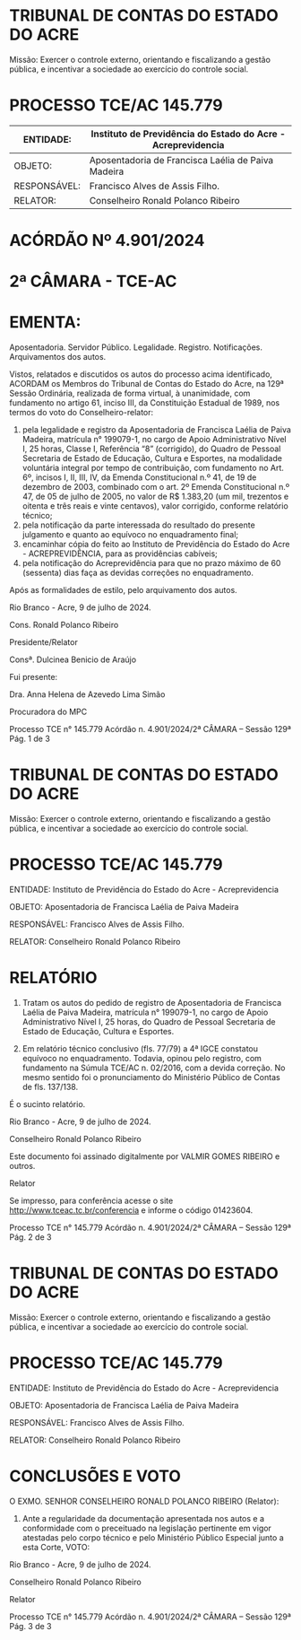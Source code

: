# TRIBUNAL DE CONTAS DO ESTADO DO ACRE

Missão: Exercer o controle externo, orientando e fiscalizando a gestão pública, e incentivar a sociedade ao exercício do controle social.

# PROCESSO TCE/AC 145.779

|ENTIDADE:|Instituto de Previdência do Estado do Acre - Acreprevidencia|
|---|---|
|OBJETO:|Aposentadoria de Francisca Laélia de Paiva Madeira|
|RESPONSÁVEL:|Francisco Alves de Assis Filho.|
|RELATOR:|Conselheiro Ronald Polanco Ribeiro|

# ACÓRDÃO Nº 4.901/2024

# 2ª CÂMARA - TCE-AC

# EMENTA:

Aposentadoria. Servidor Público. Legalidade. Registro. Notificações. Arquivamentos dos autos.

Vistos, relatados e discutidos os autos do processo acima identificado, ACORDAM os Membros do Tribunal de Contas do Estado do Acre, na 129ª Sessão Ordinária, realizada de forma virtual, à unanimidade, com fundamento no artigo 61, inciso III, da Constituição Estadual de 1989, nos termos do voto do Conselheiro-relator:

1. pela legalidade e registro da Aposentadoria de Francisca Laélia de Paiva Madeira, matrícula n° 199079-1, no cargo de Apoio Administrativo Nível I, 25 horas, Classe I, Referência “8” (corrigido), do Quadro de Pessoal Secretaria de Estado de Educação, Cultura e Esportes, na modalidade voluntária integral por tempo de contribuição, com fundamento no Art. 6º, incisos I, II, III, IV, da Emenda Constitucional n.º 41, de 19 de dezembro de 2003, combinado com o art. 2º Emenda Constitucional n.º 47, de 05 de julho de 2005, no valor de R$ 1.383,20 (um mil, trezentos e oitenta e três reais e vinte centavos), valor corrigido, conforme relatório técnico;
2. pela notificação da parte interessada do resultado do presente julgamento e quanto ao equívoco no enquadramento final;
3. encaminhar cópia do feito ao Instituto de Previdência do Estado do Acre - ACREPREVIDÊNCIA, para as providências cabíveis;
4. pela notificação do Acreprevidência para que no prazo máximo de 60 (sessenta) dias faça as devidas correções no enquadramento.

Após as formalidades de estilo, pelo arquivamento dos autos.

Rio Branco - Acre, 9 de julho de 2024.

Cons. Ronald Polanco Ribeiro

Presidente/Relator

Consª. Dulcinea Benicio de Araújo

Fui presente:

Dra. Anna Helena de Azevedo Lima Simão

Procuradora do MPC

Processo TCE n° 145.779 Acórdão n. 4.901/2024/2ª CÂMARA – Sessão 129ª Pág. 1 de 3

# TRIBUNAL DE CONTAS DO ESTADO DO ACRE

Missão: Exercer o controle externo, orientando e fiscalizando a gestão pública, e incentivar a sociedade ao exercício do controle social.

# PROCESSO TCE/AC 145.779

ENTIDADE: Instituto de Previdência do Estado do Acre - Acreprevidencia

OBJETO: Aposentadoria de Francisca Laélia de Paiva Madeira

RESPONSÁVEL: Francisco Alves de Assis Filho.

RELATOR: Conselheiro Ronald Polanco Ribeiro

# RELATÓRIO

1. Tratam os autos do pedido de registro de Aposentadoria de Francisca Laélia de Paiva Madeira, matrícula n° 199079-1, no cargo de Apoio Administrativo Nível I, 25 horas, do Quadro de Pessoal Secretaria de Estado de Educação, Cultura e Esportes.

2. Em relatório técnico conclusivo (fls. 77/79) a 4ª IGCE constatou equívoco no enquadramento. Todavia, opinou pelo registro, com fundamento na Súmula TCE/AC n. 02/2016, com a devida correção. No mesmo sentido foi o pronunciamento do Ministério Público de Contas de fls. 137/138.

É o sucinto relatório.

Rio Branco - Acre, 9 de julho de 2024.

Conselheiro Ronald Polanco Ribeiro

Este documento foi assinado digitalmente por VALMIR GOMES RIBEIRO e outros.

Relator

Se impresso, para conferência acesse o site http://www.tceac.tc.br/conferencia e informe o código 01423604.

Processo TCE n° 145.779 Acórdão n. 4.901/2024/2ª CÂMARA – Sessão 129ª Pág. 2 de 3

# TRIBUNAL DE CONTAS DO ESTADO DO ACRE

Missão: Exercer o controle externo, orientando e fiscalizando a gestão pública, e incentivar a sociedade ao exercício do controle social.

# PROCESSO TCE/AC 145.779

ENTIDADE: Instituto de Previdência do Estado do Acre - Acreprevidencia

OBJETO: Aposentadoria de Francisca Laélia de Paiva Madeira

RESPONSÁVEL: Francisco Alves de Assis Filho.

RELATOR: Conselheiro Ronald Polanco Ribeiro

# CONCLUSÕES E VOTO

O EXMO. SENHOR CONSELHEIRO RONALD POLANCO RIBEIRO (Relator):

1. Ante a regularidade da documentação apresentada nos autos e a conformidade com o preceituado na legislação pertinente em vigor atestadas pelo corpo técnico e pelo Ministério Público Especial junto a esta Corte, VOTO:

Rio Branco - Acre, 9 de julho de 2024.

Conselheiro Ronald Polanco Ribeiro

Relator

Processo TCE n° 145.779 Acórdão n. 4.901/2024/2ª CÂMARA – Sessão 129ª Pág. 3 de 3

